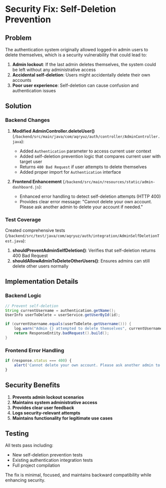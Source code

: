 # Security Fix: Self-Deletion Prevention

## Problem

The authentication system originally allowed logged-in admin users to delete themselves, which is a security vulnerability that could lead to:

1. **Admin lockout**: If the last admin deletes themselves, the system could be left without any administrative access
2. **Accidental self-deletion**: Users might accidentally delete their own accounts
3. **Poor user experience**: Self-deletion can cause confusion and authentication issues

## Solution

### Backend Changes

1. **Modified AdminController.deleteUser()** (`/backend/src/main/java/com/aqryuz/auth/controller/AdminController.java`):
   - Added `Authentication` parameter to access current user context
   - Added self-deletion prevention logic that compares current user with target user
   - Returns `400 Bad Request` if user attempts to delete themselves
   - Added proper import for `Authentication` interface

2. **Frontend Enhancement** (`/backend/src/main/resources/static/admin-dashboard.js`):
   - Enhanced error handling to detect self-deletion attempts (HTTP 400)
   - Provides clear error message: "Cannot delete your own account. Please ask another admin to delete your account if needed."

### Test Coverage

Created comprehensive tests (`/backend/src/test/java/com/aqryuz/auth/integration/AdminSelfDeletionTest.java`):

1. **shouldPreventAdminSelfDeletion()**: Verifies that self-deletion returns 400 Bad Request
2. **shouldAllowAdminToDeleteOtherUsers()**: Ensures admins can still delete other users normally

## Implementation Details

### Backend Logic

```java
// Prevent self-deletion
String currentUsername = authentication.getName();
UserInfo userToDelete = userService.getUserById(id);

if (currentUsername.equals(userToDelete.getUsername())) {
    log.warn("Admin {} attempted to delete themselves", currentUsername);
    return ResponseEntity.badRequest().build();
}
```

### Frontend Error Handling

```javascript
if (response.status === 400) {
    alert('Cannot delete your own account. Please ask another admin to delete your account if needed.');
}
```

## Security Benefits

1. **Prevents admin lockout scenarios**
2. **Maintains system administrative access**
3. **Provides clear user feedback**
4. **Logs security-relevant attempts**
5. **Maintains functionality for legitimate use cases**

## Testing

All tests pass including:

- New self-deletion prevention tests
- Existing authentication integration tests
- Full project compilation

The fix is minimal, focused, and maintains backward compatibility while enhancing security.
